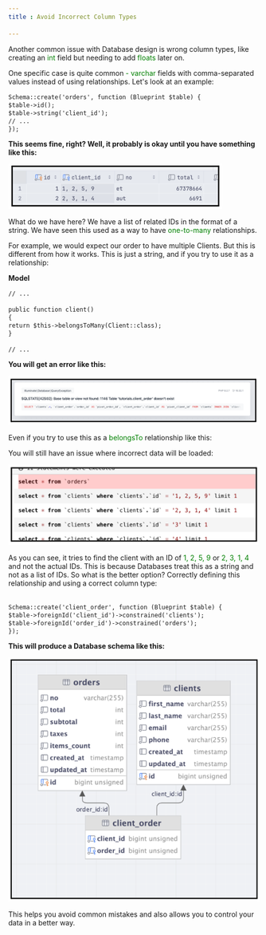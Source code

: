 ```yaml
---
title : Avoid Incorrect Column Types

---
```


Another common issue with Database design is wrong column types, like creating an <font color="green">int</font> field but needing to add <font color="green">floats</font> later on.


One specific case is quite common <font color="green">- varchar</font> fields with comma-separated values instead of using relationships. Let's look at an example:

    Schema::create('orders', function (Blueprint $table) {
    $table->id();
    $table->string('client_id');
    // ...
    });


**This seems fine, right? Well, it probably is okay until you have something like this:**

![Incorrect Column explaination](/src/assets/43_img1.png)

What do we have here? We have a list of related IDs in the format of a string. We have seen this used as a way to have <font color="green">one-to-many</font> relationships.

For example, we would expect our order to have multiple Clients. But this is different from how it works. This is just a string, and if you try to use it as a relationship:


**Model**

    // ...
    
    public function client()
    {
    return $this->belongsToMany(Client::class);
    }
    
    // ...

**You will get an error like this:**

![Incorrect Column explaination](/src/assets/43_img2.png)

Even if you try to use this as a <font color="green">belongsTo </font>relationship like this:


You will still have an issue where incorrect data will be loaded:

![Incorrect Column explaination](/src/assets/43_img3.png)

As you can see, it tries to find the client with an ID of <font color="green">1, 2, 5, 9</font> or <font color="green"> 2, 3, 1, 4</font> and not the actual IDs. This is because Databases treat this as a string and not as a list of IDs. So what is the better option? Correctly defining this relationship and using a correct column type: <br><br>


    Schema::create('client_order', function (Blueprint $table) {
    $table->foreignId('client_id')->constrained('clients');
    $table->foreignId('order_id')->constrained('orders');
    });


**This will produce a Database schema like this:**

![Incorrect Column explaination](/src/assets/43_img4.png)

This helps you avoid common mistakes and also allows you to control your data in a better way.


